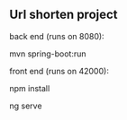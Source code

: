 Url shorten project
--------------------
back end (runs on 8080):

mvn spring-boot:run

front end (runs on 42000):

npm install

ng serve

